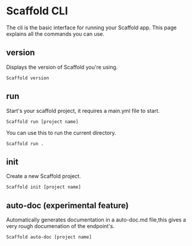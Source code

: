 # Scaffold CLI

The cli is the basic interface for running your Scaffold app. This page explains all the commands you can use.

## version
Displays the version of Scaffold you're using.
```batch
Scaffold version
```

## run
Start's your scaffold project, it requires a main.yml file to start.
```batch
Scaffold run [project name]
```
You can use this to run the current directory.
```
Scaffold run .
```

## init
Create a new Scaffold project.
```batch
Scaffold init [project name]
```

## auto-doc (experimental feature)
Automatically generates documentation in a auto-doc.md file,this gives a very rough documenation of the endpoint's.
```batch
Scaffold auto-doc [project name]
```

